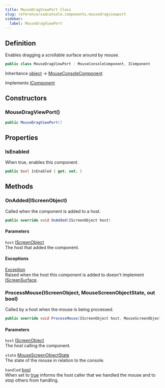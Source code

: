 ```yaml
---
title: MouseDragViewPort Class
slug: reference/sadconsole.components.mousedragviewport
sidebar:
  label: MouseDragViewPort
---
```

## Definition

Enables dragging a scrollable surface around by mouse.

```csharp title="C#"
public class MouseDragViewPort : MouseConsoleComponent, IComponent
```

Inheritance [object](https://learn.microsoft.com/dotnet/api/system.object/) → [MouseConsoleComponent](../sadconsole.components.mouseconsolecomponent/)

Implements [IComponent](../sadconsole.components.icomponent/)

## Constructors

### MouseDragViewPort()

```csharp title="C#"
public MouseDragViewPort()
```


## Properties

### IsEnabled

When true, enables this component.

```csharp title="C#"
public bool IsEnabled { get; set; }
```

## Methods

### OnAdded(IScreenObject)

Called when the component is added to a host.

```csharp title="C#"
public override void OnAdded(IScreenObject host)
```

#### Parameters

`host` [IScreenObject](../sadconsole.iscreenobject/)  
The host that added the component.

#### Exceptions

[Exception](https://learn.microsoft.com/dotnet/api/system.exception/)  
Raised when the host this component is added to doesn't implement [IScreenSurface](../sadconsole.iscreensurface/).


### ProcessMouse(IScreenObject, MouseScreenObjectState, out bool)

Called by a host when the mouse is being processed.

```csharp title="C#"
public override void ProcessMouse(IScreenObject host, MouseScreenObjectState state, out bool handled)
```

#### Parameters

`host` [IScreenObject](../sadconsole.iscreenobject/)  
The host calling the component.

`state` [MouseScreenObjectState](../sadconsole.input.mousescreenobjectstate/)  
The state of the mouse in relation to the console.

`handled` [bool](https://learn.microsoft.com/dotnet/api/system.boolean/)  
When set to <a href="https://learn.microsoft.com/dotnet/csharp/language-reference/builtin-types/bool">true</a> informs the host caller that we handled the mouse and to stop others from handling.